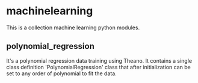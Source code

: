 # machinelearning
This is a collection machine learning python modules.

## polynomial_regression
It's a polynomial regression data training using Theano. It contains a single class definition 'PolynomialRegression' class that after initialization can be set to any order of polynomial to fit the data.
